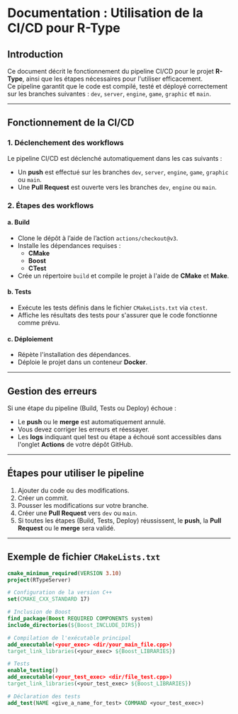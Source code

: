 # Documentation : Utilisation de la CI/CD pour R-Type

## Introduction

Ce document décrit le fonctionnement du pipeline CI/CD pour le projet **R-Type**, ainsi que les étapes nécessaires pour l'utiliser efficacement.  
Ce pipeline garantit que le code est compilé, testé et déployé correctement sur les branches suivantes : `dev`, `server`, `engine`, `game`, `graphic` et `main`.

---

## Fonctionnement de la CI/CD

### 1. Déclenchement des workflows

Le pipeline CI/CD est déclenché automatiquement dans les cas suivants :
- Un **push** est effectué sur les branches `dev`, `server`, `engine`, `game`, `graphic` ou `main`.
- Une **Pull Request** est ouverte vers les branches `dev`, `engine` ou `main`.

### 2. Étapes des workflows

#### a. Build

- Clone le dépôt à l’aide de l’action `actions/checkout@v3`.
- Installe les dépendances requises :
  - **CMake**
  - **Boost**
  - **CTest**
- Crée un répertoire `build` et compile le projet à l'aide de **CMake** et **Make**.

#### b. Tests

- Exécute les tests définis dans le fichier `CMakeLists.txt` via `ctest`.
- Affiche les résultats des tests pour s'assurer que le code fonctionne comme prévu.

#### c. Déploiement

- Répète l'installation des dépendances.
- Déploie le projet dans un conteneur **Docker**.

---

## Gestion des erreurs

Si une étape du pipeline (Build, Tests ou Deploy) échoue :
- Le **push** ou le **merge** est automatiquement annulé.
- Vous devez corriger les erreurs et réessayer.
- Les **logs** indiquant quel test ou étape a échoué sont accessibles dans l'onglet **Actions** de votre dépôt GitHub.

---

## Étapes pour utiliser le pipeline

1. Ajouter du code ou des modifications.
2. Créer un commit.
3. Pousser les modifications sur votre branche.
4. Créer une **Pull Request** vers `dev` ou `main`.
5. Si toutes les étapes (Build, Tests, Deploy) réussissent, le **push**, la **Pull Request** ou le **merge** sera validé.

---

## Exemple de fichier `CMakeLists.txt`

```cmake
cmake_minimum_required(VERSION 3.10)
project(RTypeServer)

# Configuration de la version C++
set(CMAKE_CXX_STANDARD 17)

# Inclusion de Boost
find_package(Boost REQUIRED COMPONENTS system)
include_directories(${Boost_INCLUDE_DIRS})

# Compilation de l'exécutable principal
add_executable(<your_exec> <dir/your_main_file.cpp>)
target_link_libraries(<your_exec> ${Boost_LIBRARIES})

# Tests
enable_testing()
add_executable(<your_test_exec> <dir/file_test.cpp>)
target_link_libraries(<your_test_exec> ${Boost_LIBRARIES})

# Déclaration des tests
add_test(NAME <give_a_name_for_test> COMMAND <your_test_exec>)
